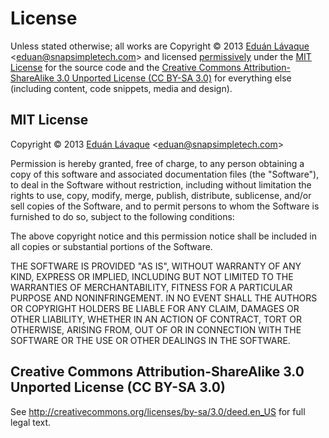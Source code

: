 # License

Unless stated otherwise; all works are Copyright © 2013 [Eduán Lávaque](http://eduantech.com) \<eduan@snapsimpletech.com\> and licensed [permissively](http://en.wikipedia.org/wiki/Permissive_free_software_licence) under the [MIT License](http://creativecommons.org/licenses/MIT/) for the source code and the [Creative Commons Attribution-ShareAlike 3.0 Unported License (CC BY-SA 3.0)](http://creativecommons.org/licenses/by-sa/3.0/deed.en_US) for everything else (including content, code snippets, media and design).


## MIT License

Copyright © 2013 [Eduán Lávaque](http://eduantech.com) \<eduan@snapsimpletech.com\>

Permission is hereby granted, free of charge, to any person obtaining a copy of this software and associated documentation files (the "Software"), to deal in the Software without restriction, including without limitation the rights to use, copy, modify, merge, publish, distribute, sublicense, and/or sell copies of the Software, and to permit persons to whom the Software is furnished to do so, subject to the following conditions:

The above copyright notice and this permission notice shall be included in all copies or substantial portions of the Software.

THE SOFTWARE IS PROVIDED "AS IS", WITHOUT WARRANTY OF ANY KIND, EXPRESS OR IMPLIED, INCLUDING BUT NOT LIMITED TO THE WARRANTIES OF MERCHANTABILITY, FITNESS FOR A PARTICULAR PURPOSE AND NONINFRINGEMENT. IN NO EVENT SHALL THE AUTHORS OR COPYRIGHT HOLDERS BE LIABLE FOR ANY CLAIM, DAMAGES OR OTHER LIABILITY, WHETHER IN AN ACTION OF CONTRACT, TORT OR OTHERWISE, ARISING FROM, OUT OF OR IN CONNECTION WITH THE SOFTWARE OR THE USE OR OTHER DEALINGS IN THE SOFTWARE.


## Creative Commons Attribution-ShareAlike 3.0 Unported License (CC BY-SA 3.0)

See http://creativecommons.org/licenses/by-sa/3.0/deed.en_US for full legal text.
